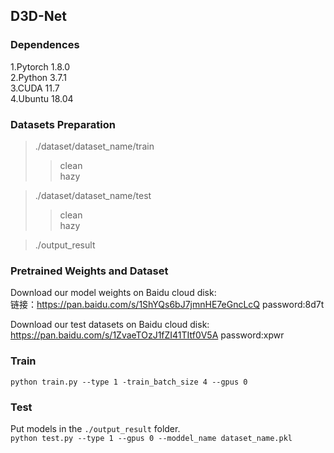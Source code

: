 ## D3D-Net

### Dependences
1.Pytorch 1.8.0  
2.Python 3.7.1  
3.CUDA 11.7  
4.Ubuntu 18.04    

### Datasets Preparation
> ./dataset/dataset_name/train
>> clean  
>> hazy

> ./dataset/dataset_name/test 
>> clean  
>> hazy

> ./output_result

### Pretrained Weights and Dataset  
Download our model weights on Baidu cloud disk:  
链接：https://pan.baidu.com/s/1ShYQs6bJ7jmnHE7eGncLcQ password:8d7t

Download our test datasets on Baidu cloud disk:  
https://pan.baidu.com/s/1ZvaeTOzJ1fZI41TItf0V5A password:xpwr

### Train  
 `python train.py --type 1 -train_batch_size 4 --gpus 0 `

### Test
Put models in the `./output_result` folder.   
`python test.py --type 1 --gpus 0 --moddel_name dataset_name.pkl `

